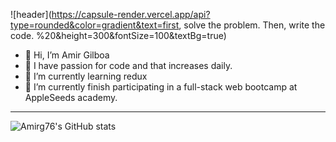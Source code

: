 ![header](https://capsule-render.vercel.app/api?type=rounded&color=gradient&text=first, solve the problem. Then, write the code. %20&height=300&fontSize=100&textBg=true)
- 👋 Hi, I’m Amir Gilboa 
- 👀 I have passion for code and that increases daily.
- 🌱 I’m currently learning redux
- 💞️ I’m currently finish participating in a full-stack web bootcamp at AppleSeeds academy.

---
![Amirg76's GitHub stats](https://github-readme-stats.vercel.app/api?username=amirg76&count_private=true&show_icons=true&theme=radical)
<!---
amirg76/amirg76 is a ✨ special ✨ repository because its `README.md` (this file) appears on your GitHub profile.
You can click the Preview link to take a look at your changes.
--->
